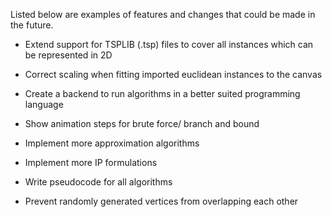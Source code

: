 Listed below are examples of features and changes that could be made in the future.

- Extend support for TSPLIB (.tsp) files to cover all instances which can be represented in 2D

- Correct scaling when fitting imported euclidean instances to the canvas

- Create a backend to run algorithms in a better suited programming language

- Show animation steps for brute force/ branch and bound

- Implement more approximation algorithms

- Implement more IP formulations

- Write pseudocode for all algorithms

- Prevent randomly generated vertices from overlapping each other